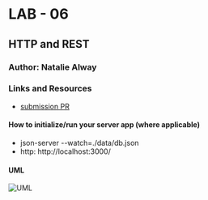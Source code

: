 # LAB - 06

## HTTP and REST

### Author: Natalie Alway

### Links and Resources
* [submission PR](https://github.com/nataliealway-401-advanced-javascript/lab-06-simple-api/pull/1)



#### How to initialize/run your server app (where applicable)
* json-server --watch=./data/db.json
* http: http://localhost:3000/
  


#### UML
![UML](imageURL)
